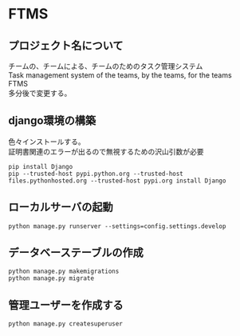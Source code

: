 # FTMS
## プロジェクト名について
チームの、チームによる、チームのためのタスク管理システム  
Task management system of the teams, by the teams, for the teams  
FTMS  
多分後で変更する。

## django環境の構築
色々インストールする。  
証明書関連のエラーが出るので無視するための沢山引数が必要
```
pip install Django
pip --trusted-host pypi.python.org --trusted-host files.pythonhosted.org --trusted-host pypi.org install Django
```

## ローカルサーバの起動
```
python manage.py runserver --settings=config.settings.develop
```
## データベーステーブルの作成
```
python manage.py makemigrations
python manage.py migrate
```
## 管理ユーザーを作成する
```
python manage.py createsuperuser
```
